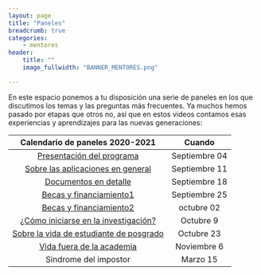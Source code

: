 ```yaml
---
layout: page
title: "Paneles"
breadcrumb: true
categories:
    - mentores
header:
    title: ""
    image_fullwidth: "BANNER_MENTORES.png"

---
```


En este espacio ponemos a tu disposición una serie de paneles en los que discutimos los temas y las
preguntas más frecuentes. Ya muchos hemos pasado por etapas que otros no, así que en estos videos
contamos esas experiencias y aprendizajes para las nuevas generaciones:


|      Calendario de paneles 2020-2021    |   Cuando    |
|:---------------------------------------:|:-------------:|
| [Presentación del programa](https://recastronomia.github.io/mentores/panel1/)               | Septiembre 04  |
| [Sobre las aplicaciones en general](https://recastronomia.github.io/mentores/panel2/)       | Septiembre 11 |
| [Documentos en detalle](https://recastronomia.github.io/mentores/panel3/)                     | Septiembre 18 |
| [Becas y financiamiento1](https://recastronomia.github.io/mentores/panel4/)                  | Septiembre 25 |
| [Becas y financiamiento2](https://recastronomia.github.io/mentores/panel5/)                  | octubre 02 |
| [¿Cómo iniciarse en la investigación?](https://recastronomia.github.io/mentores/panel6/)     | Octubre 9     |
| [Sobre la vida de estudiante de posgrado](https://recastronomia.github.io/mentores/panel7/) | Octubre 23    |
| [Vida fuera de la academia](https://recastronomia.github.io/mentores/panel8/)               | Noviembre 6   |
| Sindrome del impostor                  | Marzo 15      |


